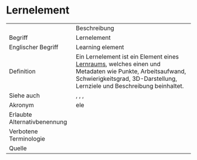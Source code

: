 # Lernelement

<link-summary rel="summary"/>
<card-summary rel="summary"/>
<web-summary rel="summary"/>


<table>
    <tr>
        <td></td>
        <td>Beschreibung</td>
    </tr>
    <tr>
        <td>Begriff</td>
        <td>Lernelement</td>
    </tr>
    <tr>
        <td>Englischer Begriff</td>
        <td>Learning element</td>
    </tr>
    <tr>
        <td>Definition</td>
        <td id="summary" >
            Ein Lernelement ist ein Element eines <a href="Lernraum-GE.md">Lernraums</a>, welches einen <a href="Lernmaterial-GE.md"></a>
            und Metadaten wie Punkte, Arbeitsaufwand, Schwierigkeitsgrad, 3D-Darstellung, Lernziele und Beschreibung 
            beinhaltet.
        </td>
    </tr>  
    <tr>
        <td>Siehe auch</td>
        <td><a href="Lernwelt-GE.md"></a>, <a href="Lernraum-GE.md"></a>, <a href="Storyelement-GE.md"></a>, <a href="Adaptivitätselement-GE.md"></a></td>
    </tr>
    <tr>
        <td>Akronym</td>
        <td>ele</td>
    </tr>
   <tr>
        <td>Erlaubte Alternativbenennung</td>
        <td></td>
    </tr>
   <tr>
        <td>Verbotene Terminologie</td>
        <td></td>
    </tr>
   <tr>
        <td>Quelle</td>
        <td></td>
    </tr>
</table>
